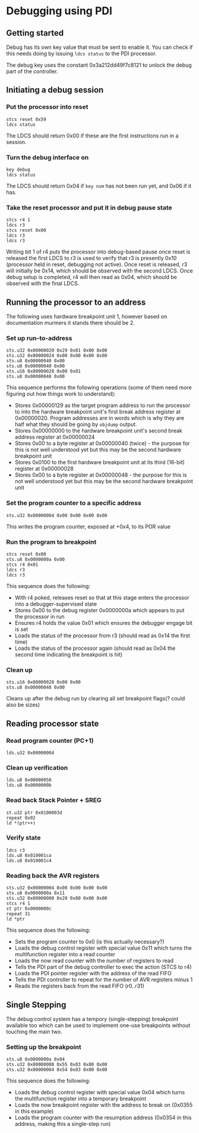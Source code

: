 # Debugging using PDI

## Getting started

Debug has its own key value that must be sent to enable it. You can check if this needs doing by issuing `ldcs status` to the PDI processor.

The debug key uses the constant 0x3a212dd49f7c8121 to unlock the debug part of the controller.

## Initiating a debug session

### Put the processor into reset

```pdi
stcs reset 0x59
ldcs status
```

The LDCS should return 0x00 if these are the first instructions run in a session.

### Turn the debug interface on

```pdi
key debug
ldcs status
```

The LDCS should return 0x04 if `key nvm` has not been run yet, and 0x06 if it has.

### Take the reset processor and put it in debug pause state

```pdi
stcs r4 1
ldcs r3
stcs reset 0x00
ldcs r3
ldcs r3
```

Writing bit 1 of r4 puts the processor into debug-based pause once reset is released
the first LDCS to r3 is used to verify that r3 is presently 0x10 (processor held in reset, debugging not active).
Once reset is released, r3 will initially be 0x14, which should be observed with the second LDCS.
Once debug setup is completed, r4 will then read as 0x04, which should be observed with the final LDCS.

## Running the processor to an address

The following uses hardware breakpoint unit 1, however based on documentation murmers it stands there should be 2.

### Set up run-to-address

```pdi
sts.u32 0x00000020 0x29 0x01 0x00 0x00
sts.u32 0x00000024 0x00 0x00 0x00 0x00
sts.u8 0x00000040 0x00
sts.u8 0x00000040 0x00
sts.u16 0x00000028 0x00 0x01
sts.u8 0x00000048 0x00
```

This sequence performs the following operations (some of them need more figuring out how things work to understand):

* Stores 0x00000129 as the target program address to run the processor to into the hardware breakpoint unit's first  break address register at 0x00000020. Program addresses are in words which is why they are half what they should be going by `objdump` output.
* Stores 0x00000000 to the hardware breakpoint unit's second break address register at 0x00000024
* Stores 0x00 to a byte register at 0x00000040 (twice) - the purpose for this is not well understood yet but this may be the second hardware breakpoint unit
* Stores 0x0100 to the first hardware breakpoint unit at its third (16-bit) register at 0x00000028
* Stores 0x00 to a byte register at 0x00000048 - the purpose for this is not well understood yet but this may be the second hardware breakpoint unit

### Set the program counter to a specific address

```pdi
sts.u32 0x00000004 0x00 0x00 0x00 0x00
```

This writes the program counter, exposed at +0x4, to its POR value

### Run the program to breakpoint

```pdi
stcs reset 0x00
sts.u8 0x0000000a 0x00
stcs r4 0x01
ldcs r3
ldcs r3
```

This sequence does the following:

* With r4 poked, releases reset so that at this stage enters the processor into a debugger-supervised state
* Stores 0x00 to the debug register 0x0000000a which appears to put the processor in run
* Ensures r4 holds the value 0x01 which ensures the debugger engage bit is set
* Loads the status of the processor from r3 (should read as 0x14 the first time)
* Loads the status of the processor again (should read as 0x04 the second time indicating the breakpoint is hit)

### Clean up

```pdi
sts.u16 0x00000028 0x00 0x00
sts.u8 0x00000048 0x00
```

Cleans up after the debug run by clearing all set breakpoint flags(? could also be sizes)

## Reading processor state

### Read program counter (PC+1)

```pdi
lds.u32 0x00000004
```

### Clean up verification

```pdi
lds.u8 0x00000050
lds.u8 0x0000000b
```

### Read back Stack Pointer + SREG

```pdi
st.u32 ptr 0x0100003d
repeat 0x02
ld *(ptr++)
```

### Verify state

```pdi
ldcs r3
lds.u8 0x010001ca
lds.u8 0x010001c4
```

### Reading back the AVR registers

```pdi
sts.u32 0x00000004 0x00 0x00 0x00 0x00
sts.u8 0x0000000a 0x11
sts.u32 0x00000000 0x20 0x00 0x00 0x00
stcs r4 1
st ptr 0x0000000c
repeat 31
ld *ptr
```

This sequence does the following:

* Sets the program counter to 0x0 (is this actually necessary?)
* Loads the debug control register with special value 0x11 which turns the multifunction register into a read counter
* Loads the now read counter with the number of registers to read
* Tells the PDI part of the debug controller to exec the action (STCS to r4)
* Loads the PDI pointer register with the address of the read FIFO
* Tells the PDI controller to repeat for the number of AVR registers minus 1
* Reads the registers back from the read FIFO (r0..r31)

## Single Stepping

The debug control system has a tempory (single-stepping) breakpoint available too which can be used to implement one-use breakpoints without touching the main two.

### Setting up the breakpoint

```pdi
sts.u8 0x0000000a 0x04
sts.u32 0x00000000 0x55 0x03 0x00 0x00
sts.u32 0x00000004 0x54 0x03 0x00 0x00
```

This sequence does the following:

* Loads the debug control register with special value 0x04 which turns the multifunction register into a temporary breakpoint
* Loads the now breakpoint register with the address to break on (0x0355 in this example)
* Loads the program counter with the resumption address (0x0354 in this address, making this a single-step run)
